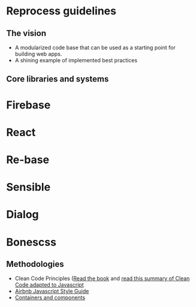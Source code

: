 # Reprocess guidelines

## The vision

* A modularized code base that can be used as a starting point for building web apps.
* A shining example of implemented best practices

## Core libraries and systems

# Firebase
# React
# Re-base
# Sensible
# Dialog
# Bonescss

## Methodologies

* Clean Code Principles ([Read the book](http://www.goodreads.com/book/show/3735293-clean-code) and [read this summary of Clean Code adapted to Javascript](https://github.com/ryanmcdermott/clean-code-javascript)
* [Airbnb Javascript Style Guide](https://github.com/airbnb/javascript)
* [Containers and components](https://medium.com/@dan_abramov/smart-and-dumb-components-7ca2f9a7c7d0#.w8t47qq2a)
